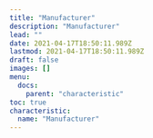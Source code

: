 ```yaml
---
title: "Manufacturer"
description: "Manufacturer"
lead: ""
date: 2021-04-17T18:50:11.989Z
lastmod: 2021-04-17T18:50:11.989Z
draft: false
images: []
menu:
  docs:
    parent: "characteristic"
toc: true
characteristic:
  name: "Manufacturer"
---
```

